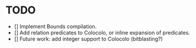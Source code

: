 # TODO
- [] Implement Bounds compilation.
- [] Add relation predicates to Colocolo, or inline expansion of predicates.
- [] Future work: add integer support to Colocolo (bitblasting?)